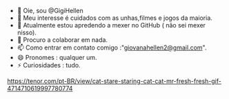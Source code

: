 - 👋 Oie, sou @GigiHellen
- 👀 Meu interesse é cuidados com as unhas,filmes e jogos da maioria.
- 🌱 Atualmente estou apredendo a mexer no GitHub ( não sei mexer nisso).
- 💞️ Procuro a colaborar em nada.
- 📫 Como entrar em contato comigo :"giovanahellen2@gmail.com".
- 😄 Pronomes : qualquer um.
- ⚡ Curiosidades : tudo.

<!---
GigiHellen/GigiHellen is a ✨ special ✨ repository because its `README.md` (this file) appears on your GitHub profile.
You can click the Preview link to take a look at your changes.Dance GIF
a cat is standing on its hind legs and looking at the camera .
--->
https://tenor.com/pt-BR/view/cat-stare-staring-cat-cat-mr-fresh-fresh-gif-4714710619997780774
